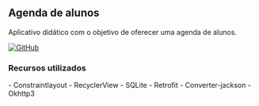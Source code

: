 <h2>Agenda de alunos</h2>
Aplicativo didático com o objetivo de oferecer uma agenda de alunos. 

[![GitHub](https://img.shields.io/github/license/mashape/apistatus.svg)](https://github.com/marcoscuomo/AgendaAlunos/blob/master/LICENSE)

<h3>Recursos utilizados</h3>
- Constraintlayout
- RecyclerView
- SQLite
- Retrofit
- Converter-jackson
- Okhttp3



